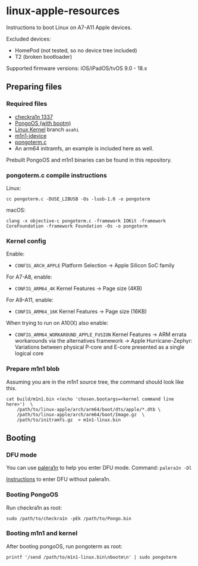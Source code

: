 # linux-apple-resources

Instructions to boot Linux on A7-A11 Apple devices.

Excluded devices:
  - HomePod (not tested, so no device tree included)
  - T2 (broken bootloader)

Supported firmware versions: iOS/iPadOS/tvOS 9.0 - 18.x

## Preparing files

### Required files

- [checkra1n 1337](https://checkra.in/1337)
- [PongoOS (with bootm)](https://github.com/asdfugil/PongoOS/tree/mini)
- [Linux Kernel](https://github.com/asdfugil/linux-apple) branch `asahi`
- [m1n1-idevice](https://github.com/asdfugil/m1n1-idevice)
- [pongoterm.c](https://github.com/palera1n/PongoOS/raw/iOS15/scripts/pongoterm.c)
- An arm64 initramfs, an example is included here as well.

Prebuilt PongoOS and m1n1 binaries can be found in this repository.

### pongoterm.c compile instructions

Linux:
```
cc pongoterm.c -DUSE_LIBUSB -Os -lusb-1.0 -o pongoterm
```

macOS:
```
clang -x objective-c pongoterm.c -framework IOKit -framework CoreFoundation -framework Foundation -Os -o pongoterm
```

### Kernel config

Enable:

- `CONFIG_ARCH_APPLE`
Platform Selection
  -> Apple Silicon SoC family

For A7-A8, enable:
- `CONFIG_ARM64_4K`
Kernel Features
  -> Page size (4KB)

For A9-A11, enable:
- `CONFIG_ARM64_16K`
Kernel Features
  -> Page size (16KB)

When trying to run on A10(X) also enable:
- `CONFIG_ARM64_WORKAROUND_APPLE_FUSION`
Kernel Features
  -> ARM errata workarounds via the alternatives framework
    -> Apple Hurricane-Zephyr: Variations between physical P-core and E-core presented as a single logical core

### Prepare m1n1 blob

Assuming you are in the m1n1 source tree, the command should look like this.

```
cat build/m1n1.bin <(echo 'chosen.bootargs=<kernel command line here>')  \
	/path/to/linux-apple/arch/arm64/boot/dts/apple/*.dtb \
	/path/to/linux-apple/arch/arm64/boot/Image.gz  \
	/path/to/initramfs.gz  > m1n1-linux.bin
```

## Booting

### DFU mode

You can use [palera1n](https://github.com/palera1n/palera1n/releases) to
help you enter DFU mode. Command: `palera1n -Dl`

[Instructions](https://theapplewiki.com/wiki/DFU_Mode) to enter DFU without
palera1n.

### Booting PongoOS

Run checkra1n as root:

```
sudo /path/to/checkra1n -pEk /path/to/Pongo.bin
```

### Booting m1n1 and kernel

After booting pongoOS, run pongoterm as root:

```
printf '/send /path/to/m1n1-linux.bin\nbootm\n' | sudo pongoterm
```
